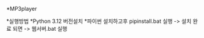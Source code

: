 *M P 3 p l a y e r 


*실행방법
*Python 3.12 버전설치
*파이썬 설치하고후 pipinstall.bat 실행 -> 설치 완료 되면 -> 웹서버.bat 실행
